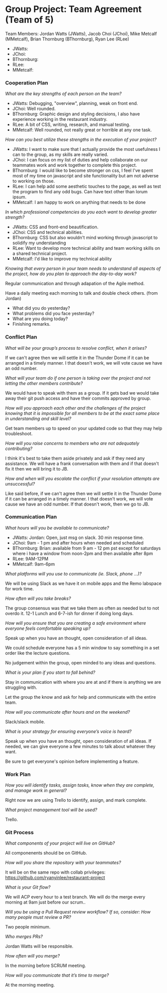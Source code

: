 # Group Project: Team Agreement (Team of 5)
Team Members: Jordan Watts (JWatts), Jacob Choi (JChoi), Mike Metcalf (MMetcalf), Brian Thornburg (BThornburg), Ryan Lee (RLee)

- JWatts: 
- JChoi: 
- BThornburg: 
- RLee: 
- MMetcalf:

### Cooperation Plan

*What are the key strengths of each person on the team?*

- JWatts: Debugging, "overview", planning, weak on front end.
- JChoi: Well rounded.
- BThornburg: Graphic design and styling decisions, I also have experience working in the restaurant industry.
- RLee: A bit of CSS, writing, research, and manual testing.
- MMetcalf: Well rounded, not really great or horrible at any one task.

*How can you best utilize these strengths in the execution of your project?*

- JWatts: I want to make sure that I actually provide the most usefulness I can to the group, as my skills are really varied.
- JChoi: I can focus on my list of duties and help collaborate on our teammates work and work together to complete this project.
- BThornburg: I would like to become stronger on css, I feel I've spent most of my time on javascript and site functionality but am not adverse to working on those.
- RLee: I can help add some aesthetic touches to the page, as well as test the program to find any odd bugs. Can have text other than lorum ipsum.
- MMetcalf: I am happy to work on anything that needs to be done

*In which professional competencies do you each want to develop greater strength?*

- JWatts: CSS and front-end beautification.
- JChoi: CSS and technical abilities.
- BThornburg: CSS but also wouldn't mind working through javascript to solidify my understanding
- RLee: Want to develop more technical ability and team working skills on a shared technical project.
- MMetcalf: I'd like to improve my technical ability


*Knowing that every person in your team needs to understand all aspects of the project, how do you plan to approach the day-to-day work?*

Regular communication and through adapation of the Agile method.

Have a daily meeting each morning to talk and double check others. (from Jordan)
- What did you do yesterday?
- What problems did you face yesterday?
- What are you doing today?
- Finishing remarks.


### Conflict Plan

*What will be your group’s process to resolve conflict, when it arises?*

If we can't agree then we will settle it in the Thunder Dome if it can be arranged in a timely manner. I that doesn't work, we will vote cause we have an odd number.

*What will your team do if one person is taking over the project and not letting the other members contribute?*

We would have to speak with them as a group. If it gets bad we would take away their git push access and have their commits approved by group.

*How will you approach each other and the challenges of the project knowing that it is impossible for all members to be at the exact same place in understanding and skill level?*

Get team members up to speed on your updated code so that they may help troubleshoot.

*How will you raise concerns to members who are not adequately contributing?*

I think it's best to take them aside privately and ask if they need any assistance.
We will have a frank conversation with them and if that doesn't fix it then we will bring it to JB.

*How and when will you escalate the conflict if your resolution attempts are unsuccessful?*

Like said before, if we can't agree then we will settle it in the Thunder Dome if it can be arranged in a timely manner. I that doesn't work, we will vote cause we have an odd number. If that doesn't work, then we go to JB.

### Communication Plan

*What hours will you be available to communicate?*

- JWatts: Jordan: Open, just msg on slack. 30 min response time.
- JChoi: 9am - 1 pm and after hours when needed and scheduled
- BThornburg: Brian: available from 9 am - 12 pm pst except for saturdays where i have a window from noon-2pm and then available after 8pm
- RLee: 9AM-12PM
- MMetcalf: 9am-6pm

*What platforms will you use to communicate (ie. Slack, phone …)?*

We will be using Slack as we have it on mobile apps and the Remo labspace for work time.

*How often will you take breaks?*

The group consensus was that we take them as often as needed but to not overdo it. 12-1 Lunch and 6-7-ish for dinner if doing long days.

*How will you ensure that you are creating a safe environment where everyone feels comfortable speaking up?*

Speak up when you have an thought, open consideration of all ideas.

We could schedule everyone has a 5 min window to say something in a set order like the lecture questions.

No judgement within the group, open minded to any ideas and questions.

*What is your plan if you start to fall behind?*

Stay in communication with where you are at and if there is anything we are struggling with.

Let the group the know and ask for help and communicate with the entire team.

*How will you communicate after hours and on the weekend?*

Slack/slack mobile.

*What is your strategy for ensuring everyone’s voice is heard?*

Speak up when you have an thought, open consideration of all ideas. If needed, we can give everyone a few minutes to talk about whatever they want.

Be sure to get everyone's opinion before implementing a feature.

### Work Plan

*How you will identify tasks, assign tasks, know when they are complete, and manage work in general?*

Right now we are using Trello to identify, assign, and mark complete.

*What project management tool will be used?*

Trello.

### Git Process

*What components of your project will live on GitHub?*

All componenents should be on GitHub.

*How will you share the repository with your teammates?*

It will be on the same repo with collab privileges: https://github.com/ryanyinlee/restaurant-project

*What is your Git flow?*

We will ACP every hour to a test branch. We will do the merge every morning at 9am just before our scrum..

*Will you be using a Pull Request review workflow? If so, consider:*
*How many people must review a PR?*

Two people minimum.

*Who merges PRs?*

Jordan Watts will be responsible.

*How often will you merge?*

In the morning before SCRUM meeting.

*How will you communicate that it’s time to merge?*

At the morning meeting.


